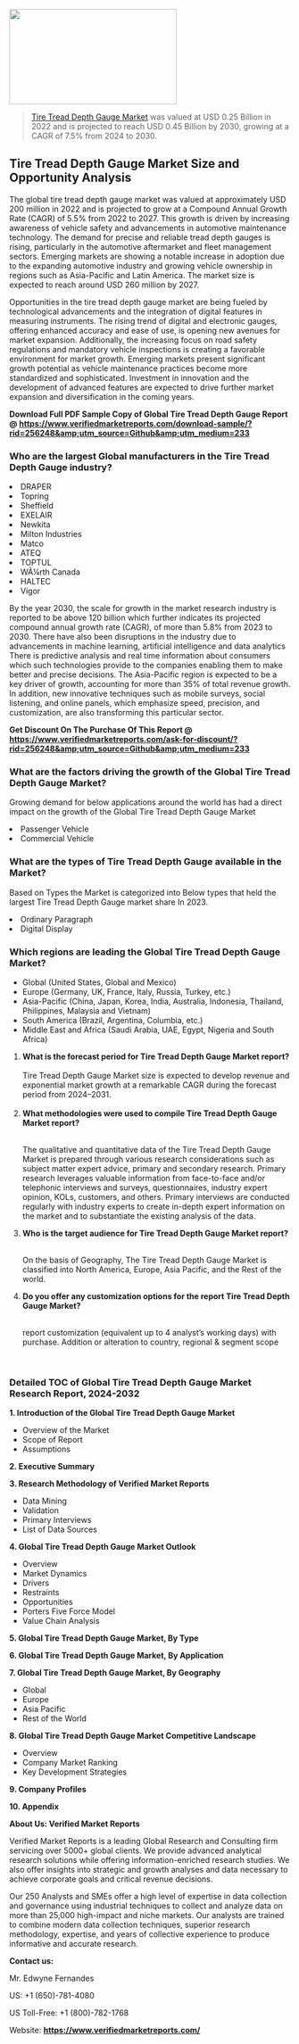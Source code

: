 <img src="https://ffe5etoiles.com/wp-content/uploads/2024/12/MST1-300x171.png" alt="" width="300" height="171" class="alignnone size-medium wp-image-20088" /><blockquote><p><p><a href="https://www.verifiedmarketreports.com/download-sample/?rid=256248&utm_source=Github&utm_medium=233" target="_blank">Tire Tread Depth Gauge Market</a> was valued at USD 0.25 Billion in 2022 and is projected to reach USD 0.45 Billion by 2030, growing at a CAGR of 7.5% from 2024 to 2030.</p></blockquote><p><h2>Tire Tread Depth Gauge Market Size and Opportunity Analysis</h2><p>The global tire tread depth gauge market was valued at approximately USD 200 million in 2022 and is projected to grow at a Compound Annual Growth Rate (CAGR) of 5.5% from 2022 to 2027. This growth is driven by increasing awareness of vehicle safety and advancements in automotive maintenance technology. The demand for precise and reliable tread depth gauges is rising, particularly in the automotive aftermarket and fleet management sectors. Emerging markets are showing a notable increase in adoption due to the expanding automotive industry and growing vehicle ownership in regions such as Asia-Pacific and Latin America. The market size is expected to reach around USD 260 million by 2027.</p><p>Opportunities in the tire tread depth gauge market are being fueled by technological advancements and the integration of digital features in measuring instruments. The rising trend of digital and electronic gauges, offering enhanced accuracy and ease of use, is opening new avenues for market expansion. Additionally, the increasing focus on road safety regulations and mandatory vehicle inspections is creating a favorable environment for market growth. Emerging markets present significant growth potential as vehicle maintenance practices become more standardized and sophisticated. Investment in innovation and the development of advanced features are expected to drive further market expansion and diversification in the coming years.</p></p><p class=""><strong>Download Full PDF Sample Copy of Global Tire Tread Depth Gauge Report @ <a href="https://www.verifiedmarketreports.com/download-sample/?rid=256248&amp;utm_source=Github&amp;utm_medium=233" target="_blank">https://www.verifiedmarketreports.com/download-sample/?rid=256248&amp;utm_source=Github&amp;utm_medium=233</a></strong></p><h3 id="" class="">Who are the largest Global manufacturers in the Tire Tread Depth Gauge industry?</h3><p><li>DRAPER</li><li> Topring</li><li> Sheffield</li><li> EXELAIR</li><li> Newkita</li><li> Milton Industries</li><li> Matco</li><li> ATEQ</li><li> TOPTUL</li><li> WÃ¼rth Canada</li><li> HALTEC</li><li> Vigor</li></p><div class=""><div class="" dir="" data-message-author-role="" data-message-id="" data-message-model-slug=""><div class=""><div class=""><div class=""><div class="" dir="" data-message-author-role="" data-message-id="" data-message-model-slug=""><div class=""><div class=""><p>By the year 2030, the scale for growth in the market research industry is reported to be above 120 billion which further indicates its projected compound annual growth rate (CAGR), of more than 5.8% from 2023 to 2030. There have also been disruptions in the industry due to advancements in machine learning, artificial intelligence and data analytics There is predictive analysis and real time information about consumers which such technologies provide to the companies enabling them to make better and precise decisions. The Asia-Pacific region is expected to be a key driver of growth, accounting for more than 35% of total revenue growth. In addition, new innovative techniques such as mobile surveys, social listening, and online panels, which emphasize speed, precision, and customization, are also transforming this particular sector.</p><p><strong>Get Discount On The Purchase Of This Report @&nbsp; <a href="https://www.verifiedmarketreports.com/ask-for-discount/?rid=256248&amp;utm_source=Github&amp;utm_medium=233" target="_blank">https://www.verifiedmarketreports.com/ask-for-discount/?rid=256248&amp;utm_source=Github&amp;utm_medium=233</a></strong></p></div></div></div></div></div></div></div></div><h3 id="" class="">What are the factors driving the growth of the Global Tire Tread Depth Gauge Market?</h3><p id="" class="">Growing demand for below applications around the world has had a direct impact on the growth of the Global Tire Tread Depth Gauge Market</p><p id="" class=""><li>Passenger Vehicle</li><li> Commercial Vehicle</li></p><h3 id="" class="">What are the types of Tire Tread Depth Gauge available in the Market?</h3><p id="" class="">Based on Types the Market is categorized into Below types that held the largest Tire Tread Depth Gauge market share In 2023.</p><p id="" class=""><li>Ordinary Paragraph</li><li> Digital Display</li></p><h3 id="" class="">Which regions are leading the Global Tire Tread Depth Gauge Market?</h3><ul><li>Global (United States, Global and Mexico)</li><li>Europe (Germany, UK, France, Italy, Russia, Turkey, etc.)</li><li>Asia-Pacific (China, Japan, Korea, India, Australia, Indonesia, Thailand, Philippines, Malaysia and Vietnam)</li><li>South America (Brazil, Argentina, Columbia, etc.)</li><li>Middle East and Africa (Saudi Arabia, UAE, Egypt, Nigeria and South Africa)</li></ul><p><ol><li><strong>What is the forecast period for Tire Tread Depth Gauge Market report?<br /></strong><br /><span data-sheets-root="1" data-sheets-value="{&quot;1&quot;:2,&quot;2&quot;:&quot;XXXX size is expected to develop revenue and exponential market growth at a remarkable CAGR during the forecast period from 2024&ndash;2030.&quot;}" data-sheets-userformat="{&quot;2&quot;:12674,&quot;4&quot;:{&quot;1&quot;:2,&quot;2&quot;:16776960},&quot;10&quot;:2,&quot;11&quot;:0,&quot;15&quot;:&quot;Arial&quot;,&quot;16&quot;:12}">Tire Tread Depth Gauge Market size is expected to develop revenue and exponential market growth at a remarkable CAGR during the forecast period from 2024&ndash;2031.</span><br /><br /></li><li><strong>What methodologies were used to compile Tire Tread Depth Gauge Market report?<br /><br /></strong><p>The qualitative and quantitative data of the&nbsp;Tire Tread Depth Gauge Market is prepared through various research considerations such as subject matter expert advice, primary and secondary research. Primary research leverages valuable information from face-to-face and/or telephonic interviews and surveys, questionnaires, industry expert opinion, KOLs, customers, and others. Primary interviews are conducted regularly with industry experts to create in-depth expert information on the market and to substantiate the existing analysis of the data.&nbsp;</p></li><li><strong>Who is the target audience for Tire Tread Depth Gauge Market report?<br /><br /></strong><p>On the basis of Geography, The&nbsp;Tire Tread Depth Gauge Market is classified into North America, Europe, Asia Pacific, and the Rest of the world.</p></li><li><strong>Do you offer any customization options for the report Tire Tread Depth Gauge Market?<br /><br /></strong><p>report customization (equivalent up to 4 analyst&rsquo;s working days) with purchase. Addition or alteration to country, regional &amp; segment scope</p><p>&nbsp;</p></li></ol></p><h3 id="" class="">Detailed TOC of Global Tire Tread Depth Gauge Market Research Report, 2024-2032</h3><p id="" class=""><strong>1. Introduction of the Global Tire Tread Depth Gauge Market</strong></p><ul><li>Overview of the Market</li><li>Scope of Report</li><li>Assumptions</li></ul><p id="" class=""><strong>2. Executive Summary</strong></p><p id="" class=""><strong>3. Research Methodology of&nbsp;Verified Market Reports</strong></p><ul><li>Data Mining</li><li>Validation</li><li>Primary Interviews</li><li>List of Data Sources</li></ul><p id="" class=""><strong>4. Global Tire Tread Depth Gauge Market Outlook</strong></p><ul><li>Overview</li><li>Market Dynamics</li><li>Drivers</li><li>Restraints</li><li>Opportunities</li><li>Porters Five Force Model</li><li>Value Chain Analysis</li></ul><p id="" class=""><strong>5. Global Tire Tread Depth Gauge Market, By&nbsp;Type</strong></p><p id="" class=""><strong>6. Global Tire Tread Depth Gauge Market, By Application</strong></p><p id="" class=""><strong>7. Global Tire Tread Depth Gauge Market, By Geography</strong></p><ul><li>Global</li><li>Europe</li><li>Asia Pacific</li><li>Rest of the World</li></ul><p id="" class=""><strong>8. Global Tire Tread Depth Gauge Market Competitive Landscape</strong></p><ul><li>Overview</li><li>Company Market Ranking</li><li>Key Development Strategies</li></ul><p id="" class=""><strong>9. Company Profiles</strong></p><p id="" class=""><strong>10. Appendix</strong></p><p id="" class=""><strong>About Us: Verified Market Reports</strong></p><p id="" class="">Verified Market Reports is a leading Global Research and Consulting firm servicing over 5000+ global clients. We provide advanced analytical research solutions while offering information-enriched research studies. We also offer insights into strategic and growth analyses and data necessary to achieve corporate goals and critical revenue decisions.</p><p id="" class="">Our 250 Analysts and SMEs offer a high level of expertise in data collection and governance using industrial techniques to collect and analyze data on more than 25,000 high-impact and niche markets. Our analysts are trained to combine modern data collection techniques, superior research methodology, expertise, and years of collective experience to produce informative and accurate research.</p><p id="" class=""><strong>Contact us:</strong></p><p id="" class="">Mr. Edwyne Fernandes</p><p id="" class="">US: +1 (650)-781-4080</p><p id="" class="">US Toll-Free: +1 (800)-782-1768</p><p id="" class="">Website: <a target="" data-test-app-aware-link=""><strong>https://www.verifiedmarketreports.com/</strong></a></p>
